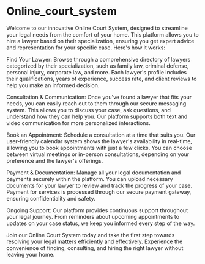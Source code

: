 # Online_court_system

Welcome to our innovative Online Court System, designed to streamline your legal needs from the comfort of your home. This platform allows you to hire a lawyer based on their specialization, ensuring you get expert advice and representation for your specific case. Here's how it works:

Find Your Lawyer: Browse through a comprehensive directory of lawyers categorized by their specialization, such as family law, criminal defense, personal injury, corporate law, and more. Each lawyer's profile includes their qualifications, years of experience, success rate, and client reviews to help you make an informed decision.

Consultation & Communication: Once you've found a lawyer that fits your needs, you can easily reach out to them through our secure messaging system. This allows you to discuss your case, ask questions, and understand how they can help you. Our platform supports both text and video communication for more personalized interactions.

Book an Appointment: Schedule a consultation at a time that suits you. Our user-friendly calendar system shows the lawyer's availability in real-time, allowing you to book appointments with just a few clicks. You can choose between virtual meetings or in-person consultations, depending on your preference and the lawyer's offerings.

Payment & Documentation: Manage all your legal documentation and payments securely within the platform. You can upload necessary documents for your lawyer to review and track the progress of your case. Payment for services is processed through our secure payment gateway, ensuring confidentiality and safety.

Ongoing Support: Our platform provides continuous support throughout your legal journey. From reminders about upcoming appointments to updates on your case status, we keep you informed every step of the way.

Join our Online Court System today and take the first step towards resolving your legal matters efficiently and effectively. Experience the convenience of finding, consulting, and hiring the right lawyer without leaving your home.
